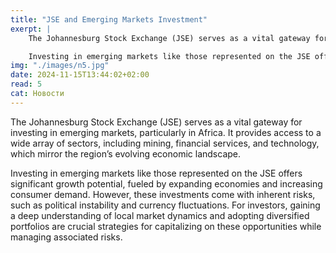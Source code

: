 ```yaml
---
title: "JSE and Emerging Markets Investment"
exerpt: |
    The Johannesburg Stock Exchange (JSE) serves as a vital gateway for investing in emerging markets, particularly in Africa. It provides access to a wide array of sectors, including mining, financial services, and technology, which mirror the region’s evolving economic landscape.

    Investing in emerging markets like those represented on the JSE offers significant growth potential, fueled by expanding economies and increasing consumer demand. However, these investments come with inherent risks, such as political instability and currency fluctuations. For investors, gaining a deep understanding of local market dynamics and adopting diversified portfolios are crucial strategies for capitalizing on these opportunities while managing associated risks.
img: "./images/n5.jpg"
date: 2024-11-15T13:44:02+02:00
read: 5
cat: Новости
---
```

<!--StartFragment-->
The Johannesburg Stock Exchange (JSE) serves as a vital gateway for investing in emerging markets, particularly in Africa. It provides access to a wide array of sectors, including mining, financial services, and technology, which mirror the region’s evolving economic landscape.

Investing in emerging markets like those represented on the JSE offers significant growth potential, fueled by expanding economies and increasing consumer demand. However, these investments come with inherent risks, such as political instability and currency fluctuations. For investors, gaining a deep understanding of local market dynamics and adopting diversified portfolios are crucial strategies for capitalizing on these opportunities while managing associated risks.
<!--EndFragment-->